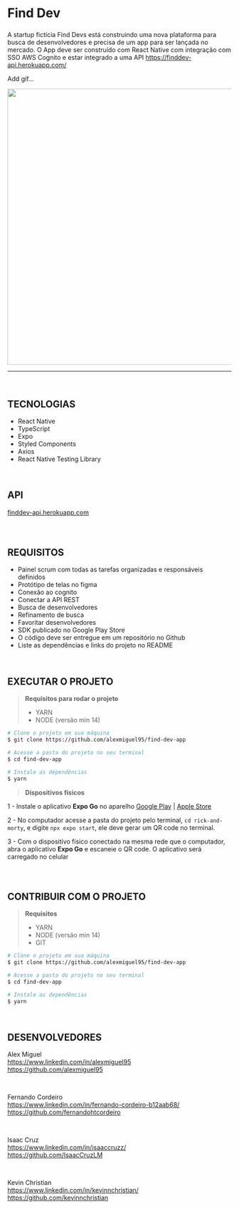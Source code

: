 <h1 align="left">Find Dev</h1>

###


A startup fictícia Find Devs está construindo uma nova plataforma para busca de desenvolvedores e precisa de
um app para ser lançada no mercado.
O App deve ser construído com React Native com integração com SSO AWS Cognito e
estar integrado a uma API https://finddev-api.herokuapp.com/

Add gif...
<p align="center">
  <img src="/demonstration.gif" width="620">
</p>

*********************************************************************************************************

&nbsp;
&nbsp;

<h2 align="left">TECNOLOGIAS</h2>

*  React Native
*  TypeScript
*  Expo
*  Styled Components
*  Axios
*  React Native Testing Library

&nbsp;
&nbsp;

<h2 align="left">API</h2>

[finddev-api.herokuapp.com](https://finddev-api.herokuapp.com/)

###
&nbsp;
<h2 align="left">REQUISITOS</h2>

* Painel scrum com todas as tarefas organizadas e responsáveis definidos
* Protótipo de telas no figma
* Conexão ao cognito
* Conectar a API REST
* Busca de desenvolvedores
* Refinamento de busca
* Favoritar desenvolvedores
* SDK publicado no Google Play Store
* O código deve ser entregue em um repositório no Github
* Liste as dependências e links do projeto no README

&nbsp;

<h2 align="left">EXECUTAR O PROJETO</h2>

> **Requisitos para rodar o projeto** 
> * YARN
> * NODE (versão min 14)


```bash
# Clone o projeto em sua máquina
$ git clone https://github.com/alexmiguel95/find-dev-app

# Acesse a pasta do projeto no seu terminal
$ cd find-dev-app

# Instale as dependências
$ yarn
```

> **Dispositivos físicos**

1 - Instale o aplicativo **Expo Go** no aparelho
[Google Play](https://play.google.com/store/search?q=expo+go&c=apps&hl=pt_BR&gl=US) | 
[Apple Store](https://apps.apple.com/br/app/expo-go/id982107779)

2 - No computador acesse a pasta do projeto pelo terminal, `cd rick-and-morty`, e digite `npx expo start`, ele deve gerar um QR code no terminal.

3 - Com o dispositivo físico conectado na mesma rede que o computador, abra o aplicativo **Expo Go** e escaneie o QR code. O aplicativo será carregado no celular
&nbsp;
&nbsp;

<div align="left">
</div>

###

<div align="left">
</div>

###
&nbsp;
&nbsp;

<h2 align="left">CONTRIBUIR COM O PROJETO</h2>

> **Requisitos** 
> * YARN
> * NODE (versão min 14)
> * GIT

```bash
# Clone o projeto em sua máquina
$ git clone https://github.com/alexmiguel95/find-dev-app

# Acesse a pasta do projeto no seu terminal
$ cd find-dev-app

# Instale as dependências
$ yarn
```

&nbsp;
&nbsp;

<h2 align="left">DESENVOLVEDORES</h2>

Alex Miguel
<br />
https://www.linkedin.com/in/alexmiguel95
<br />
https://github.com/alexmiguel95

<br />

Fernando Cordeiro
<br />
https://www.linkedin.com/in/fernando-cordeiro-b12aab68/
<br />
https://github.com/fernandohtcordeiro

<br />

Isaac Cruz
<br />
https://www.linkedin.com/in/isaaccruzz/
<br />
https://github.com/IsaacCruzLM

<br />

Kevin Christian
<br />
https://www.linkedin.com/in/kevinnchristian/
<br />
https://github.com/kevinnchristian
